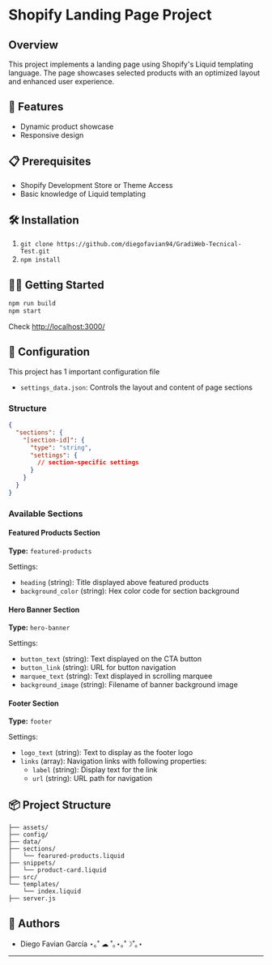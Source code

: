# Shopify Landing Page Project

## Overview
This project implements a landing page using Shopify's Liquid templating language. The page showcases selected products with an optimized layout and enhanced user experience.

## 🚀 Features

- Dynamic product showcase
- Responsive design

## 📋 Prerequisites

- Shopify Development Store or Theme Access
- Basic knowledge of Liquid templating

## 🛠 Installation

1. `git clone https://github.com/diegofavian94/GradiWeb-Tecnical-Test.git` 
2. `npm install`

## 🏃‍♂️ Getting Started

```bash
npm run build
npm start
```
Check [http://localhost:3000/](http://localhost:3000/)

## 🔧 Configuration

This project has 1 important configuration file 
- `settings_data.json`: Controls the layout and content of page sections

### Structure
```json
{
  "sections": {
    "[section-id]": {
      "type": "string",
      "settings": {
        // section-specific settings
      }
    }
  }
}
```
### Available Sections

#### Featured Products Section
**Type:** `featured-products`

Settings:
- `heading` (string): Title displayed above featured products
- `background_color` (string): Hex color code for section background

#### Hero Banner Section
**Type:** `hero-banner`

Settings:
- `button_text` (string): Text displayed on the CTA button
- `button_link` (string): URL for button navigation
- `marquee_text` (string): Text displayed in scrolling marquee
- `background_image` (string): Filename of banner background image

#### Footer Section
**Type:** `footer`

Settings:
- `logo_text` (string): Text to display as the footer logo
- `links` (array): Navigation links with following properties:
  - `label` (string): Display text for the link
  - `url` (string): URL path for navigation

## 📦 Project Structure

```
├── assets/
├── config/
├── data/
├── sections/
│   └── fearured-products.liquid
├── snippets/
│   └── product-card.liquid
├── src/
└── templates/
    └── index.liquid
├── server.js
```

## 👥 Authors

- Diego Favian García ⋆｡˚ ☁︎ ˚｡⋆｡˚☽˚｡⋆ 

---
